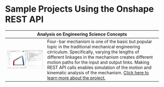 # Sample Projects Using the Onshape REST API

<section class="section">
    <div class="container">
        <table>
            <thead>
                <tr>
                    <th colspan="2">Analysis on Engineering Science Concepts</th>
                </tr>
            </thead>
            <tbody>
                <tr>
                    <td>
                        <a href="https://github.com/PTC-Education/Four-Bar-Mechanism/blob/main/Four_Bar.ipynb"><img src="resources/Four Bar API.png" width="100%" alt="Four_Bar_API"/></a>
                    </td>
                    <td>
                        Four-bar mechanism is one of the basic but popular topic in the traditional mechanical engineering cirriculum. Specifically, varying the lengths of different linkages in the mechanism creates different motion paths for the input and output links. Making REST API calls enables simulation of the motion and kinematic analysis of the mechanism. <a href='https://github.com/PTC-Education/Four-Bar-Mechanism/blob/main/Four_Bar.ipynb'>Click here to learn more about the project. </a>
                    </td>
                </tr>
            </tbody>
        </table>
    </div>